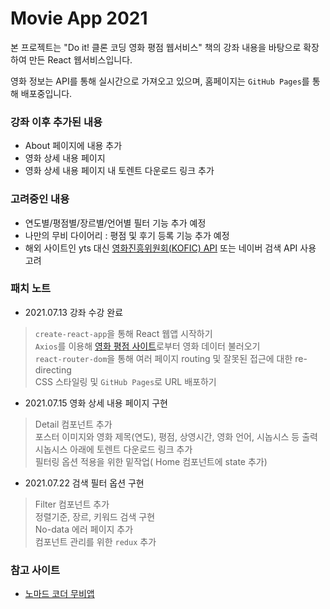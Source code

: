 # Movie App 2021

본 프로젝트는 "Do it! 클론 코딩 영화 평점 웹서비스" 책의 강좌 내용을 바탕으로 확장하여 만든 React 웹서비스입니다.

영화 정보는 API를 통해 실시간으로 가져오고 있으며, 홈페이지는 `GitHub Pages`를 통해 배포중입니다.

### 강좌 이후 추가된 내용

- About 페이지에 내용 추가
- 영화 상세 내용 페이지
- 영화 상세 내용 페이지 내 토렌트 다운로드 링크 추가

### 고려중인 내용

- 연도별/평점별/장르별/언어별 필터 기능 추가 예정
- 나만의 무비 다이어리 : 평점 및 후기 등록 기능 추가 예정
- 해외 사이트인 yts 대신 [영화진흥위원회(KOFIC) API](https://www.kobis.or.kr/kobisopenapi/homepg/apiservice/searchServiceInfo.do) 또는 네이버 검색 API 사용 고려

### 패치 노트

- 2021.07.13 강좌 수강 완료 
> `create-react-app`을 통해 React 웹앱 시작하기\
> `Axios`를 이용해 [영화 평점 사이트](https://yts.mx/api)로부터 영화 데이터 불러오기\
> `react-router-dom`을 통해 여러 페이지 routing 및 잘못된 접근에 대한 re-directing\
> CSS 스타일링 및 `GitHub Pages`로 URL 배포하기

- 2021.07.15 영화 상세 내용 페이지 구현
> Detail 컴포넌트 추가\
> 포스터 이미지와 영화 제목(연도), 평점, 상영시간, 영화 언어, 시놉시스 등 출력\
> 시놉시스 아래에 토렌트 다운로드 링크 추가\
> 필터링 옵션 적용을 위한 밑작업( Home 컴포넌트에 state 추가)

- 2021.07.22 검색 필터 옵션 구현
> Filter 컴포넌트 추가\
> 정렬기준, 장르, 키워드 검색 구현\
> No-data 에러 페이지 추가\
> 컴포넌트 관리를 위한 `redux` 추가

### 참고 사이트

- [노마드 코더 무비앱](https://nomadcoders.github.io/movie_app_2019/#/)
